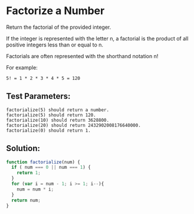# Factorize a Number

Return the factorial of the provided integer.

If the integer is represented with the letter n, a factorial is the product of all positive integers less than or equal to n.

Factorials are often represented with the shorthand notation n!

For example:
```
5! = 1 * 2 * 3 * 4 * 5 = 120
```
## Test Parameters:

    factorialize(5) should return a number.
    factorialize(5) should return 120.
    factorialize(10) should return 3628800.
    factorialize(20) should return 2432902008176640000.
    factorialize(0) should return 1.

## Solution:

```javascript
function factorialize(num) {
  if ( num === 0 || num === 1) {
    return 1;
  }
  for (var i = num - 1; i >= 1; i--){
    num = num * i;
  }
  return num;
}
```    